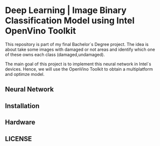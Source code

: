 # Deep Learning | Image Binary Classification Model using Intel OpenVino Toolkit
This repository is part of my final Bachelor´s Degree project. The idea is about take some images with damaged or not areas and identify which one of these owns each class (damaged,undamaged).

The main goal of this project is to implement this neural network in Intel´s devices. Hence, we will use the OpenVino Toolkit to obtain a multiplatform and optimze model.
## Neural Network
## Installation
## Hardware
## LICENSE